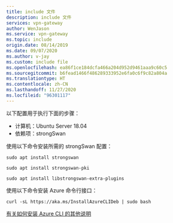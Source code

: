 ```yaml
---
title: include 文件
description: include 文件
services: vpn-gateway
author: WenJason
ms.service: vpn-gateway
ms.topic: include
origin.date: 08/14/2019
ms.date: 09/07/2020
ms.author: v-jay
ms.custom: include file
ms.openlocfilehash: ea86f1ce184dcfa466a204d952d9461aaa9c60c5
ms.sourcegitcommit: b6fead1466f486289333952e6fa0c6f9c82a804a
ms.translationtype: HT
ms.contentlocale: zh-CN
ms.lasthandoff: 11/27/2020
ms.locfileid: "96301117"
---
```

以下配置用于执行下面的步骤：

- 计算机：Ubuntu Server 18.04
- 依赖项：strongSwan


使用以下命令安装所需的 strongSwan 配置：

```
sudo apt install strongswan
```

```
sudo apt install strongswan-pki
```

```
sudo apt install libstrongswan-extra-plugins
```

使用以下命令安装 Azure 命令行接口：

```
curl -sL https://aka.ms/InstallAzureCLIDeb | sudo bash
```

[有关如何安装 Azure CLI 的其他说明](/cli/install-azure-cli-apt)
